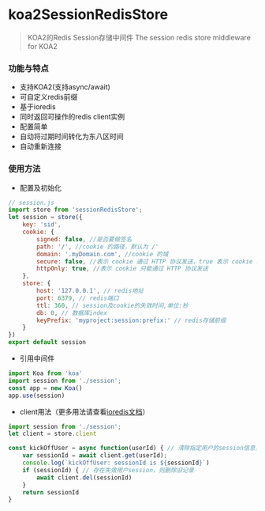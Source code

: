 # koa2SessionRedisStore

>   KOA2的Redis Session存储中间件
>   The session redis store middleware for KOA2

### 功能与特点
*   支持KOA2(支持async/await)
*   可自定义redis前缀
*   基于ioredis
*   同时返回可操作的redis client实例
*   配置简单
*   自动将过期时间转化为东八区时间
*   自动重新连接

### 使用方法

*   配置及初始化

```javascript
// session.js
import store from 'sessionRedisStore';
let session = store({
    key: 'sid',
    cookie: {
        signed: false, //是否要做签名
        path: '/', //cookie 的路径，默认为 /'
        domain: '.myDomain.com', //cookie 的域
        secure: false, //表示 cookie 通过 HTTP 协议发送，true 表示 cookie 通过 HTTPS 发送。
        httpOnly: true, //表示 cookie 只能通过 HTTP 协议发送
    },
    store: {
        host: '127.0.0.1', // redis地址
        port: 6379, // redis端口
        ttl: 360, // session及cookie的失效时间,单位:秒
        db: 0, // 数据库index
        keyPrefix: 'myproject:session:prefix:' // redis存储前缀
    }
})
export default session
```

*   引用中间件

```javascript
import Koa from 'koa'
import session from './session';
const app = new Koa()
app.use(session)
```

*   client用法（更多用法请查看[ioredis文档](https://www.npmjs.com/package/ioredis)）

```javascript
import session from './session';
let client = store.client

const kickOffUser = async function(userId) { // 清除指定用户的session信息，踢该用户下线
    var sessionId = await client.get(userId);
    console.log(`kickOffUser: sessionId is ${sessionId}`)
    if (sessionId) { // 存在失效用户session，则删除旧记录
        await client.del(sessionId)
    }
    return sessionId
}
```
